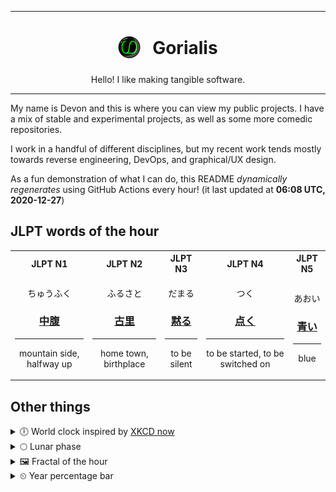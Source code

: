 ***

<h1 align="center">
<sub>
    <img src="readme/resources/avatar.png" height="36">
</sub>
&nbsp;
Gorialis
</h1>
<p align="center">
Hello! I like making tangible software.
</p>

***

My name is Devon and this is where you can view my public projects. I have a mix of stable and experimental projects, as well as some more comedic repositories.

I work in a handful of different disciplines, but my recent work tends mostly towards reverse engineering, DevOps, and graphical/UX design.

As a fun demonstration of what I can do, this README *dynamically regenerates* using GitHub Actions every hour! (it last updated at **06:08 UTC, 2020-12-27**)

<h2>JLPT words of the hour</h2>
<table>
    <tr>
        <th>JLPT N1</th>
        <th>JLPT N2</th>
        <th>JLPT N3</th>
        <th>JLPT N4</th>
        <th>JLPT N5</th>
    </tr>
    <tr>
        <td>
            <p align="center">ちゅうふく</p>
            <h3 align="center"><b><a href="https://jisho.org/search/%E4%B8%AD%E8%85%B9">中腹</a></b></h3>
            <hr>
            <p align="center">mountain side,<wbr> halfway up</p>
        </td>
        <td>
            <p align="center">ふるさと</p>
            <h3 align="center"><b><a href="https://jisho.org/search/%E5%8F%A4%E9%87%8C">古里</a></b></h3>
            <hr>
            <p align="center">home town,<wbr> birthplace</p>
        </td>
        <td>
            <p align="center">だまる</p>
            <h3 align="center"><b><a href="https://jisho.org/search/%E9%BB%99%E3%82%8B">黙る</a></b></h3>
            <hr>
            <p align="center">to be silent</p>
        </td>
        <td>
            <p align="center">つく</p>
            <h3 align="center"><b><a href="https://jisho.org/search/%E7%82%B9%E3%81%8F">点く</a></b></h3>
            <hr>
            <p align="center">to be started,<wbr> to be switched on</p>
        </td>
        <td>
            <p align="center">あおい</p>
            <h3 align="center"><b><a href="https://jisho.org/search/%E9%9D%92%E3%81%84">青い</a></b></h3>
            <hr>
            <p align="center">blue</p>
        </td>
    </tr>
</table>

<h2>Other things</h2>
<details>
<summary>🕕  World clock inspired by <a href="https://xkcd.com/now">XKCD now</a></summary>

> <img src="generated/now.png" width="512">

</details>
<details>
<summary>🌕 Lunar phase</summary>

The moon is approximately 44.63% through its phase (Full Moon).

</details>
<details>
<summary>&#x1f5bc; Fractal of the hour</summary>

> <img src="generated/fractal.png" width="512">

</details>
<details>
<summary>&#x23f2; Year percentage bar</summary>
<pre><code>2020 [███████████████████▁] 98.70%</code></pre>
</details>
